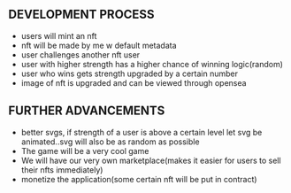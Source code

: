 ## DEVELOPMENT PROCESS
- users will mint an nft
- nft will be made by me w default metadata
- user challenges another nft user
- user with higher strength has a higher chance of winning logic(random)
- user who wins gets strength upgraded by a certain number 
- image of nft is upgraded and can be viewed through opensea 

## FURTHER ADVANCEMENTS
- better svgs, if strength of a user is above a certain level let svg be animated..svg will also be as random as possible
- The game will be a very cool game
- We will have our very own marketplace(makes it easier for users to sell their nfts immediately)
- monetize the application(some certain nft will be put in contract)





